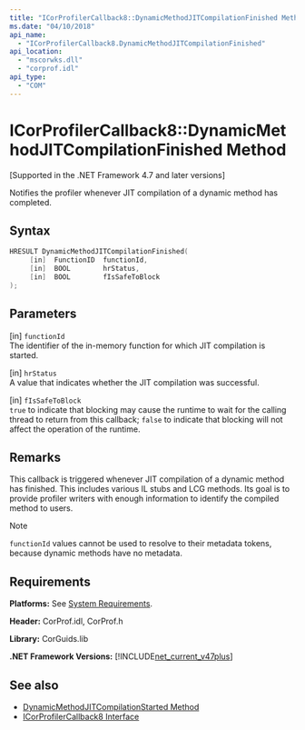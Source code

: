 ```yaml
---
title: "ICorProfilerCallback8::DynamicMethodJITCompilationFinished Method"
ms.date: "04/10/2018"
api_name: 
  - "ICorProfilerCallback8.DynamicMethodJITCompilationFinished"
api_location: 
  - "mscorwks.dll"
  - "corprof.idl"
api_type: 
  - "COM"
---
```

# ICorProfilerCallback8::DynamicMethodJITCompilationFinished Method
[Supported in the .NET Framework 4.7 and later versions]  
  
Notifies the profiler whenever JIT compilation of a dynamic method has completed.  
  
## Syntax  
  
```cpp  
HRESULT DynamicMethodJITCompilationFinished(  
     [in]  FunctionID  functionId,   
     [in]  BOOL        hrStatus,   
     [in]  BOOL        fIsSafeToBlock   
);  
```  
  
## Parameters  
[in] `functionId`  
The identifier of the in-memory function for which JIT compilation is started.   

[in] `hrStatus`   
A value that indicates whether the JIT compilation was successful.

[in] `fIsSafeToBlock`   
`true` to indicate that blocking may cause the runtime to wait for the calling thread to return from this callback; `false` to indicate that blocking will not affect the operation of the runtime.  

## Remarks  

This callback is triggered whenever JIT compilation of a dynamic method has finished. This includes various IL stubs and LCG methods. Its goal is to provide profiler writers with enough information to identify the compiled method to users.

> [!NOTE]
> `functionId` values cannot be used to resolve to their metadata tokens, because dynamic methods have no metadata.

## Requirements  
 **Platforms:** See [System Requirements](../../../../docs/framework/get-started/system-requirements.md).  
  
 **Header:** CorProf.idl, CorProf.h  
  
 **Library:** CorGuids.lib  
  
 **.NET Framework Versions:** [!INCLUDE[net_current_v47plus](../../../../includes/net-current-v47plus.md)]  
  
## See also

- [DynamicMethodJITCompilationStarted Method](icorprofilercallback8-dynamicmethodjitcompilationstarted-method.md)
- [ICorProfilerCallback8 Interface](icorprofilercallback8-interface.md)
